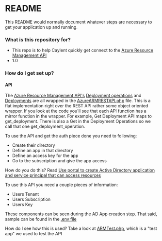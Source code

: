 # README #

This README would normally document whatever steps are necessary to get your application up and running.

### What is this repository for? ###

* This repo is to help Caylent quickly get connect to the [Azure Resource Management API](https://docs.microsoft.com/en-us/rest/api/resources/)
* 1.0


### How do I get set up? ###

#### API
The [Azure Resource Management API's](https://docs.microsoft.com/en-us/rest/api/resources/) [Deployment operations](https://docs.microsoft.com/en-us/rest/api/resources/deploymentoperations) and [Deployments](https://docs.microsoft.com/en-us/rest/api/resources/deployments) are all wrapped in the [AzureARMRESTAPI.php](AzureARMRESTAPI.php) file.  This is a flat implementation right over the REST API rather some object oriented wrapper.  If you look at the code you'll see that each API function has a mirror function in the wrapper.  For example, Get Deployment API maps to get_deployment.  There is also a Get in the Deployment Operations so we call that one get_deployment_operation.  

To use the API and get the auth piece done you need to following:
* Create their directory
* Define an app in that directory
* Define an access key for the app
* Go to the subscription and give the app access

How do you do this?  Read [Use portal to create Active Directory application and service principal that can access resources](https://docs.microsoft.com/en-us/azure/azure-resource-manager/resource-group-create-service-principal-portal)

To use this API you need a couple pieces of information:
* Users Tenant
* Users Subscription
* Users Key

These components can be seen during the AD App creation step.  That said, sample can be found in the [.env file](https://bitbucket.org/caylent/microsoft-ascend-plus/src/723d41b043404f92c3cfa60b57e316132e8e85eb/.env?at=master)

How do I see how this is used?
Take a look at [ARMTest.php](https://bitbucket.org/caylent/microsoft-ascend-plus/src/723d41b043404f92c3cfa60b57e316132e8e85eb/ARMTest.php?at=master), which is a "test app" we used to test the API